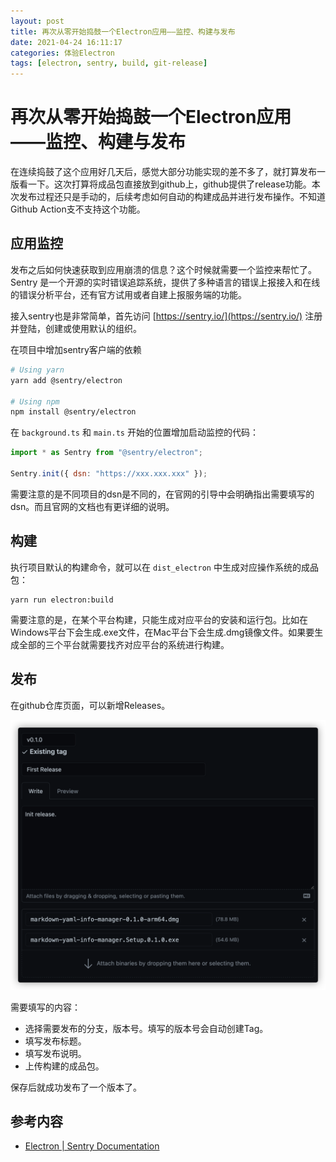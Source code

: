 ```yaml
---
layout: post
title: 再次从零开始捣鼓一个Electron应用——监控、构建与发布
date: 2021-04-24 16:11:17
categories: 体验Electron
tags: [electron, sentry, build, git-release]
---
```


# 再次从零开始捣鼓一个Electron应用——监控、构建与发布

在连续捣鼓了这个应用好几天后，感觉大部分功能实现的差不多了，就打算发布一版看一下。这次打算将成品包直接放到github上，github提供了release功能。本次发布过程还只是手动的，后续考虑如何自动的构建成品并进行发布操作。不知道Github Action支不支持这个功能。

<!-- more -->

## 应用监控

发布之后如何快速获取到应用崩溃的信息？这个时候就需要一个监控来帮忙了。Sentry 是一个开源的实时错误追踪系统，提供了多种语言的错误上报接入和在线的错误分析平台，还有官方试用或者自建上报服务端的功能。

接入sentry也是非常简单，首先访问 [https://sentry.io/](https://sentry.io/) 注册并登陆，创建或使用默认的组织。

在项目中增加sentry客户端的依赖

```bash
# Using yarn
yarn add @sentry/electron

# Using npm
npm install @sentry/electron
```

在 `background.ts` 和 `main.ts` 开始的位置增加启动监控的代码：

```javascript
import * as Sentry from "@sentry/electron";

Sentry.init({ dsn: "https://xxx.xxx.xxx" });
```

需要注意的是不同项目的dsn是不同的，在官网的引导中会明确指出需要填写的dsn。而且官网的文档也有更详细的说明。

## 构建

执行项目默认的构建命令，就可以在 `dist_electron` 中生成对应操作系统的成品包：

```shell
yarn run electron:build
```

需要注意的是，在某个平台构建，只能生成对应平台的安装和运行包。比如在Windows平台下会生成.exe文件，在Mac平台下会生成.dmg镜像文件。如果要生成全部的三个平台就需要找齐对应平台的系统进行构建。

## 发布

在github仓库页面，可以新增Releases。

![Github-Releases](./github-release.png)

需要填写的内容：

+ 选择需要发布的分支，版本号。填写的版本号会自动创建Tag。
+ 填写发布标题。
+ 填写发布说明。
+ 上传构建的成品包。

保存后就成功发布了一个版本了。

## 参考内容

+ [Electron | Sentry Documentation](https://docs.sentry.io/platforms/javascript/guides/electron/)
